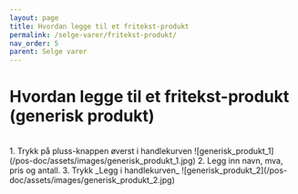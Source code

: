 ```yaml
---
layout: page
title: Hvordan legge til et fritekst-produkt
permalink: /selge-varer/fritekst-produkt/
nav_order: 5
parent: Selge varer
---
```


# Hvordan legge til et fritekst-produkt (generisk produkt)
<br>
1. Trykk på pluss-knappen øverst i handlekurven
![generisk_produkt_1](/pos-doc/assets/images/generisk_produkt_1.jpg)
2. Legg inn navn, mva, pris og antall.
3. Trykk _Legg i handlekurven_
![generisk_produkt_2](/pos-doc/assets/images/generisk_produkt_2.jpg)
